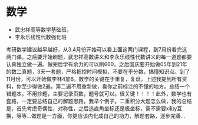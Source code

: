 # 数学

- 武忠祥高等数学基础班，
- 李永乐线性代数强化班

考研数学建议越早越好，从3.4月份开始可以看上面这两门课程，到7月份看完这两门课。之后要开始刷题，武忠祥高数讲义和李永乐线性代数讲义的每一道题都要认真独立做一遍。做完后学有余力的可以刷660。之后国庆要开始做05年到21年的数二真题，3天一套题，严格把控时间模拟，不要在乎分数，搞懂知识点。到了11月份，可以开始做李林4加6。数学的关键在于重复，复盘。上述我提到所有资料，你至少得做2遍，第二遍不用重新做，看你之前标注的不懂的地方。总结一个错题本，不用抄题，主要记录页数，题号就可以。很关键！！！！此外，数学也有套路，一定要总结自己的解题思路，我举个例子。二重积分大题怎么做，我的总结是，首先考虑奇偶性，对称性，之后选直角坐标还是极坐标，需不需要x和y互换，等等…做题是一方面，你更应该内化成自己的功力，解题套路，逐步完善…